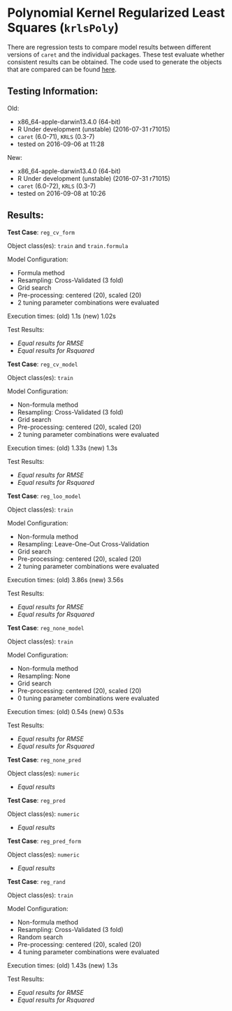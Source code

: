 Polynomial Kernel Regularized Least Squares (`krlsPoly`)
 ===== 

There are regression tests to compare model results between different versions of `caret` and the individual packages. These test evaluate whether consistent results can be obtained. The code used to generate the objects that are compared can be found [here](https://github.com/topepo/caret/blob/master/RegressionTests/Code/krlsPoly.R).

Testing Information:
---------

Old:

 * x86_64-apple-darwin13.4.0 (64-bit)
 * R Under development (unstable) (2016-07-31 r71015)
 * `caret` (6.0-71), `KRLS` (0.3-7)
 * tested on 2016-09-06 at 11:28


New:

 * x86_64-apple-darwin13.4.0 (64-bit)
 * R Under development (unstable) (2016-07-31 r71015)
 * `caret` (6.0-72), `KRLS` (0.3-7)
 * tested on 2016-09-08 at 10:26


Results:
---------

**Test Case**: `reg_cv_form`

Object class(es): `train` and `train.formula`

Model Configuration:

 * Formula method
 * Resampling: Cross-Validated (3 fold)
 * Grid search
 * Pre-processing: centered (20), scaled (20)  
 * 2 tuning parameter combinations were evaluated


Execution times: (old) 1.1s (new) 1.02s

Test Results:

 * _Equal results for RMSE_
 * _Equal results for Rsquared_

**Test Case**: `reg_cv_model`

Object class(es): `train`

Model Configuration:

 * Non-formula method
 * Resampling: Cross-Validated (3 fold)
 * Grid search
 * Pre-processing: centered (20), scaled (20)  
 * 2 tuning parameter combinations were evaluated


Execution times: (old) 1.33s (new) 1.3s

Test Results:

 * _Equal results for RMSE_
 * _Equal results for Rsquared_

**Test Case**: `reg_loo_model`

Object class(es): `train`

Model Configuration:

 * Non-formula method
 * Resampling: Leave-One-Out Cross-Validation
 * Grid search
 * Pre-processing: centered (20), scaled (20)  
 * 2 tuning parameter combinations were evaluated


Execution times: (old) 3.86s (new) 3.56s

Test Results:

 * _Equal results for RMSE_
 * _Equal results for Rsquared_

**Test Case**: `reg_none_model`

Object class(es): `train`

Model Configuration:

 * Non-formula method
 * Resampling: None
 * Grid search
 * Pre-processing: centered (20), scaled (20)  
 * 0 tuning parameter combinations were evaluated


Execution times: (old) 0.54s (new) 0.53s

Test Results:

 * _Equal results for RMSE_
 * _Equal results for Rsquared_

**Test Case**: `reg_none_pred`

Object class(es): `numeric`

 * _Equal results_

**Test Case**: `reg_pred`

Object class(es): `numeric`

 * _Equal results_

**Test Case**: `reg_pred_form`

Object class(es): `numeric`

 * _Equal results_

**Test Case**: `reg_rand`

Object class(es): `train`

Model Configuration:

 * Non-formula method
 * Resampling: Cross-Validated (3 fold)
 * Random search
 * Pre-processing: centered (20), scaled (20)  
 * 4 tuning parameter combinations were evaluated


Execution times: (old) 1.43s (new) 1.3s

Test Results:

 * _Equal results for RMSE_
 * _Equal results for Rsquared_

